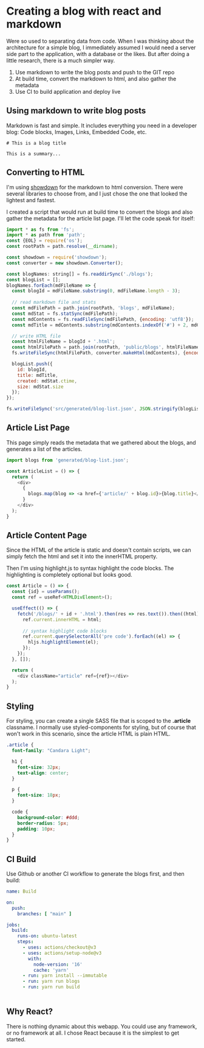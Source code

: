 # Creating a blog with react and markdown

Were so used to separating data from code. When I was thinking about the architecture for a simple blog, I immediately
assumed I would need a server side part to the application, with a database or the likes. But after doing a little
research, there is a much simpler way.

1. Use markdown to write the blog posts and push to the GIT repo
2. At build time, convert the markdown to html, and also gather the metadata
3. Use CI to build application and deploy live

## Using markdown to write blog posts

Markdown is fast and simple. It includes everything you need in a developer blog: Code blocks, Images, Links, Embedded
Code, etc.

```
# This is a blog title

This is a summary... 
```

## Converting to HTML

I'm using [showdown](https://showdownjs.com/) for the markdown to html conversion. There were several libraries to
choose from, and I just chose the one that looked the lightest and fastest.

I created a script that would run at build time to convert the blogs and also gather the metadata for the article list
page. I'll let the code speak for itself:

```javascript
import * as fs from 'fs';
import * as path from 'path';
const {EOL} = require('os');
const rootPath = path.resolve(__dirname);

const showdown = require('showdown');
const converter = new showdown.Converter();

const blogNames: string[] = fs.readdirSync('./blogs');
const blogList = [];
blogNames.forEach(mdFileName => {
  const blogId = mdFileName.substring(0, mdFileName.length - 3);
  
  // read markdown file and stats
  const mdFilePath = path.join(rootPath, 'blogs', mdFileName);
  const mdStat = fs.statSync(mdFilePath);
  const mdContents = fs.readFileSync(mdFilePath, {encoding: 'utf8'});
  const mdTitle = mdContents.substring(mdContents.indexOf('#') + 2, mdContents.indexOf(EOL));

  // write HTML file
  const htmlFileName = blogId + '.html';
  const htmlFilePath = path.join(rootPath, 'public/blogs', htmlFileName);
  fs.writeFileSync(htmlFilePath, converter.makeHtml(mdContents), {encoding: 'utf8'});

  blogList.push({
    id: blogId,
    title: mdTitle,
    created: mdStat.ctime,
    size: mdStat.size
  });
});

fs.writeFileSync('src/generated/blog-list.json', JSON.stringify(blogList), {encoding: 'utf8'});


```

## Article List Page

This page simply reads the metadata that we gathered about the blogs, and generates a list of the articles.

```javascript
import blogs from 'generated/blog-list.json';

const ArticleList = () => {
  return (
    <div>
      {
        blogs.map(blog => <a href={'article/' + blog.id}>{blog.title}</a>)
      }
    </div>
  );
}
```

## Article Content Page

Since the HTML of the article is static and doesn't contain scripts, we can simply fetch the html and set it into the
innerHTML property. 

Then I'm using highlight.js to syntax highlight the code blocks. The highlighting is completely optional but
looks good.

```javascript
const Article = () => {
  const {id} = useParams();
  const ref = useRef<HTMLDivElement>();

  useEffect(() => {
    fetch('/blogs/' + id + '.html').then(res => res.text()).then((html) => {
      ref.current.innerHTML = html;
      
      // syntax highlight code blocks
      ref.current.querySelectorAll('pre code').forEach((el) => {
        hljs.highlightElement(el);
      });
    });
  }, []);

  return (
    <div className="article" ref={ref}></div>
  );
}
```

## Styling

For styling, you can create a single SASS file that is scoped to the **.article** classname. 
I normally use styled-components for styling, but of course that won't work in this scenario, since the article HTML is plain HTML.

```scss
.article {
  font-family: "Candara Light";

  h1 {
    font-size: 32px;
    text-align: center;
  }

  p {
    font-size: 18px;
  }

  code {
    background-color: #ddd;
    border-radius: 5px;
    padding: 10px;
  }
}
```

## CI Build

Use Github or another CI workflow to generate the blogs first, and then build:

```yaml
name: Build

on:
  push:
    branches: [ "main" ]

jobs:
  build:
    runs-on: ubuntu-latest
    steps:
      - uses: actions/checkout@v3
      - uses: actions/setup-node@v3
        with:
          node-version: '16'
          cache: 'yarn'
      - run: yarn install --immutable
      - run: yarn run blogs
      - run: yarn run build
      
```

## Why React?

There is nothing dynamic about this webapp. You could use any framework, or no framework at all. I chose React because
it is the simplest to get started.

